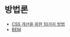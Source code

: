 # 방법론

- [CSS 개선을 위한 10가지 방법](https://erwinousy.medium.com/css-%EA%B0%9C%EC%84%A0%EC%9D%84-%EC%9C%84%ED%95%9C-10%EA%B0%80%EC%A7%80-%EB%B0%A9%EB%B2%95-9923b106661c)
- [BEM](https://nykim.work/15)

